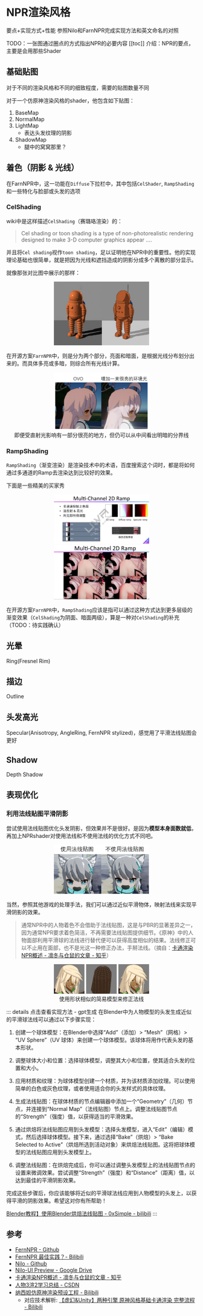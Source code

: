 # NPR渲染风格

要点+实现方式+性能
参照Nilo和FarnNPR完成实现方法和英文命名的对照

TODO：一张图通过圈点的方式指出NPR的必要内容
[[toc]]
介绍：NPR的要点，主要是会用那些Shader

## 基础贴图

对于不同的渲染风格和不同的细致程度，需要的贴图数量不同

对于一个仿原神渲染风格的shader，他包含如下贴图：
1. BaseMap
2. NormalMap
3. LightMap
    - 表达头发纹理的阴影
4. ShadowMap
    - 腿中的窝窝那里？

## 着色（阴影 & 光线）

在FarnNPR中，这一功能在`Diffuse`下拉栏中，其中包括`CelShader`, `RampShading`和一些特化与脸部或头发的选项

### CelShading

wiki中是这样描述`CelShading`（赛璐珞渲染）的：
> Cel shading or toon shading is a type of non-photorealistic rendering designed to make 3-D computer graphics appear ....

并且将`Cel shading`视作`toon shading`，足以证明他在NPR中的重要性。他的实现理论基础也很简单，就是把因为光线和遮挡造成的阴影分成多个离散的部分显示。

就像那张对比图中展示的那样：

<center><img  width="50%" src="./../img/whatIsNPR.jpg" /></center>

在开源方案`FarnNPR`中，则是分为两个部分，亮面和暗面，是根据光线分布划分出来的。而具体多亮或多暗，则综合所有光线计算。

<center><img  width="50%" src="./../img/cel-shading.png" /></center>

<center>即便受直射光影响有一部分很亮的地方，但仍可以从中间看出明暗的分界线</center>

### RampShading

`RampShading`（渐变渲染）是渲染技术中的术语，百度搜索这个词时，都是将如何通过多通道的Ramp去渲染达到比较好的效果。

下面是一些精美的买家秀

<center><img  width="50%" src="./../img/ramp-shading-1.png" /></center>

<center><img  width="50%" src="./../img/ramp-shading-2.png" /></center>

在开源方案`FarnNPR`中，`RampShading`应该是指可以通过这种方式达到更多层级的渐变效果（`CelShading`为阴面、暗面两级），算是一种对`CelShading`的补充（TODO：待实践确认）

## 光晕

Ring(Fresnel Rim)

## 描边

Outline

## 头发高光

Specular(Anisotropy, AngleRing, FernNPR stylized)，感觉用了平滑法线贴图会更好

## Shadow

Depth Shadow

## 表现优化

### 利用法线贴图平滑阴影

尝试使用法线贴图优化头发阴影，但效果并不是很好。是因为**模型本身面数就低**，再加上NPRshader对使用法线和不使用法线的优化方式不同吧。

<center><img  width="50%" src="./../img/npr_normal_map.png" /></center>

当然，参照其他游戏的处理手法，我们可以通过近似平滑物体，映射法线来实现平滑阴影的效果。

>通常NPR中的人物着色不会借助于法线贴图，这是与PBR的显著差异之一，因为通常NPR要求着色简洁，不再需要法线贴图提供细节。《原神》中的人物面部利用平滑球的法线进行替代便可以获得高度相似的结果。法线修正可以不止用在面部，也不是光这一种修正办法，手掰法线。（摘自：[卡通渲染NPR概述 - 凛冬与仓鼠的文章 - 知乎](https://zhuanlan.zhihu.com/p/416293436)）

<center><img  width="50%" src="./../img/better_normal_hair.png" /></center>

<center>使用形状相似的简易模型来修正法线</center>

::: details 点击查看实现方法 - gpt生成
在Blender中为人物模型的头发生成近似的平滑球法线可以通过以下步骤实现：

1. 创建一个球体模型：在Blender中选择“Add”（添加）> “Mesh”（网格）> “UV Sphere”（UV 球体）来创建一个球体模型。该球体将用作代表头发的基本形状。

2. 调整球体大小和位置：选择球体模型，调整其大小和位置，使其适合头发的位置和大小。

3. 应用材质和纹理：为球体模型创建一个材质，并为该材质添加纹理。可以使用简单的白色或灰色纹理，或者使用适合你的头发样式的具体纹理。

4. 生成法线贴图：在球体材质的节点编辑器中添加一个“Geometry”（几何）节点，并连接到“Normal Map”（法线贴图）节点上。调整法线贴图节点的“Strength”（强度）值，以获得适当的平滑效果。

5. 通过烘焙将法线贴图应用到头发模型：选择头发模型，进入“Edit”（编辑）模式，然后选择球体模型。接下来，通过选择“Bake”（烘焙）> “Bake Selected to Active”（烘焙所选到活动对象）来烘焙法线贴图。这将把球体模型的法线贴图应用到头发模型上。

6. 调整法线贴图：在烘焙完成后，你可以通过调整头发模型上的法线贴图节点的设置来微调效果。尝试调整“Strength”（强度）和“Distance”（距离）值，以达到最佳的平滑阴影效果。

完成这些步骤后，你应该能够将近似的平滑球法线应用到人物模型的头发上，以获得平滑的阴影效果。希望这对你有所帮助！

[Blender教程】使用Blender烘焙法线贴图 - 0xSimple - bilibili](https://www.bilibili.com/video/BV1Nh411H7N3)
:::

## 参考
- [FernNPR - Github](https://github.com/FernRender/FernRenderCore)
- [FernNPR 最佳实践？- Bilibili](https://www.bilibili.com/video/BV19K411B787)
- [Nilo - Github](https://github.com/ColinLeung-NiloCat/UnityURPToonLitShaderExample)
- [Nilo-UI Preview - Google Drive](https://drive.google.com/drive/folders/1SlOhvqCZrDBRkSgzwW0ZIzAkDqonpa26)
- [卡通渲染NPR概述 - 凛冬与仓鼠的文章 - 知乎](https://zhuanlan.zhihu.com/p/416293436)
- [人物3渲2学习总结 - CSDN](https://blog.csdn.net/qq_45796212/article/details/124568976)
- [纳西妲仿原神渲染预设工程 - Bilibili](https://www.bilibili.com/video/BV1HN4y1X7uS)
    - 对应技术解析: [【虚幻&Unity】两种引擎 原神风格基础卡通渲染 完整流程 - Bilibili](https://www.bilibili.com/video/BV1h14y177bp/)